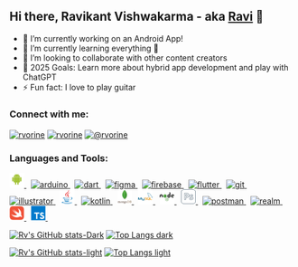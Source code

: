  

## Hi there, Ravikant Vishwakarma - aka [Ravi][website] 👋
- 🔭 I’m currently working on an Android App!
- 🌱 I’m currently learning everything 🤣
- 👯 I’m looking to collaborate with other content creators
- 🥅 2025 Goals: Learn more about hybrid app development and play with ChatGPT
- ⚡ Fun fact: I love to play guitar

<h3 align="left">Connect with me:</h3>
<p align="left">
<a href="https://twitter.com/rvorine" target="blank"><img align="center" src="https://raw.githubusercontent.com/rahuldkjain/github-profile-readme-generator/master/src/images/icons/Social/twitter.svg" alt="rvorine" height="30" width="40" /></a>
<a href="https://www.linkedin.com/in/rvorine/" target="blank"><img align="center" src="https://raw.githubusercontent.com/rahuldkjain/github-profile-readme-generator/master/src/images/icons/Social/linked-in-alt.svg" alt="rvorine" height="30" width="40" /></a>
<a href="https://www.youtube.com/@rvorine" target="blank"><img align="center" src="https://raw.githubusercontent.com/rahuldkjain/github-profile-readme-generator/master/src/images/icons/Social/youtube.svg" alt="@rvorine" height="30" width="40" /></a>
</p>

### Languages and Tools:

<p align="left"> 
 <a href="https://developer.android.com" target="_blank" rel="noreferrer"> <img src="https://raw.githubusercontent.com/devicons/devicon/master/icons/android/android-original-wordmark.svg" alt="android" width="26" height="26"/> </a> &nbsp;
 <a href="https://www.arduino.cc/" target="_blank" rel="noreferrer"> <img src="https://cdn.worldvectorlogo.com/logos/arduino-1.svg" alt="arduino" width="26" height="26"/> </a> &nbsp;
 <a href="https://dart.dev" target="_blank" rel="noreferrer"> <img src="https://www.vectorlogo.zone/logos/dartlang/dartlang-icon.svg" alt="dart" width="26" height="26"/> </a> &nbsp;
 <a href="https://www.figma.com/" target="_blank" rel="noreferrer"> <img src="https://www.vectorlogo.zone/logos/figma/figma-icon.svg" alt="figma" width="26" height="26"/> </a> &nbsp;
 <a href="https://firebase.google.com/" target="_blank" rel="noreferrer"> <img src="https://www.vectorlogo.zone/logos/firebase/firebase-icon.svg" alt="firebase" width="26" height="26"/> </a> &nbsp;
 <a href="https://flutter.dev" target="_blank" rel="noreferrer"> <img src="https://www.vectorlogo.zone/logos/flutterio/flutterio-icon.svg" alt="flutter" width="26" height="26"/> </a> &nbsp;
 <a href="https://git-scm.com/" target="_blank" rel="noreferrer"> <img src="https://www.vectorlogo.zone/logos/git-scm/git-scm-icon.svg" alt="git" width="26" height="26"/> </a> &nbsp;
 <a href="https://www.adobe.com/in/products/illustrator.html" target="_blank" rel="noreferrer"> <img src="https://www.vectorlogo.zone/logos/adobe_illustrator/adobe_illustrator-icon.svg" alt="illustrator" width="26" height="26"/> </a> &nbsp;
 <a href="https://www.java.com" target="_blank" rel="noreferrer"> <img src="https://raw.githubusercontent.com/devicons/devicon/master/icons/java/java-original.svg" alt="java" width="26" height="26"/> </a> &nbsp;
 <a href="https://kotlinlang.org" target="_blank" rel="noreferrer"> <img src="https://www.vectorlogo.zone/logos/kotlinlang/kotlinlang-icon.svg" alt="kotlin" width="26" height="26"/> </a> &nbsp;
 <a href="https://www.mongodb.com/" target="_blank" rel="noreferrer"> <img src="https://raw.githubusercontent.com/devicons/devicon/master/icons/mongodb/mongodb-original-wordmark.svg" alt="mongodb" width="26" height="26"/> </a> &nbsp;
 <a href="https://www.mysql.com/" target="_blank" rel="noreferrer"> <img src="https://raw.githubusercontent.com/devicons/devicon/master/icons/mysql/mysql-original-wordmark.svg" alt="mysql" width="26" height="26"/> </a> &nbsp;
 <a href="https://nodejs.org" target="_blank" rel="noreferrer"> <img src="https://raw.githubusercontent.com/devicons/devicon/master/icons/nodejs/nodejs-original-wordmark.svg" alt="nodejs" width="26" height="26"/> </a> &nbsp;
 <a href="https://www.photoshop.com/en" target="_blank" rel="noreferrer"> <img src="https://raw.githubusercontent.com/devicons/devicon/master/icons/photoshop/photoshop-line.svg" alt="photoshop" width="26" height="26"/> </a> &nbsp;
 <a href="https://postman.com" target="_blank" rel="noreferrer"> <img src="https://www.vectorlogo.zone/logos/getpostman/getpostman-icon.svg" alt="postman" width="26" height="26"/> </a> &nbsp;
 <a href="https://realm.io/" target="_blank" rel="noreferrer"> <img src="https://raw.githubusercontent.com/bestofjs/bestofjs-webui/8665e8c267a0215f3159df28b33c365198101df5/public/logos/realm.svg" alt="realm" width="26" height="26"/> </a> &nbsp;
 <a href="https://developer.apple.com/swift/" target="_blank" rel="noreferrer"> <img src="https://raw.githubusercontent.com/devicons/devicon/master/icons/swift/swift-original.svg" alt="swift" width="26" height="26"/> </a> &nbsp;
 <a href="https://www.typescriptlang.org/" target="_blank" rel="noreferrer"> <img src="https://raw.githubusercontent.com/devicons/devicon/master/icons/typescript/typescript-original.svg" alt="typescript" width="26" height="26"/> </a> &nbsp;
</p>

[![Rv's GitHub stats-Dark](https://readme-stats-nine-alpha.vercel.app/api/?username=rvorine&show_icons=true&count-private=true&theme=dark#gh-dark-mode-only)](https://github.com/rvorine#gh-dark-mode-only) 
[![Top Langs dark](https://readme-stats-nine-alpha.vercel.app/api/top-langs/?username=rvorine&layout=compact&theme=dark#gh-dark-mode-only)](https://github.com/rvorine#gh-dark-mode-only)

[![Rv's GitHub stats-light](https://readme-stats-nine-alpha.vercel.app/api/?username=rvorine&show_icons=true&count-private=true&theme=light#gh-light-mode-only)](https://github.com/rvorine#gh-light-mode-only) 
[![Top Langs light](https://readme-stats-nine-alpha.vercel.app/api/top-langs/?username=rvorine&layout=compact&theme=light#gh-light-mode-only)](https://github.com/rvorine#gh-light-mode-only)



[website]: https://rv-portfolio.web.app/
[twitter]: https://twitter.com/rvorine
[instagram]: https://instagram.com/rvorine
[linkedin]: https://www.linkedin.com/in/rvorine/
